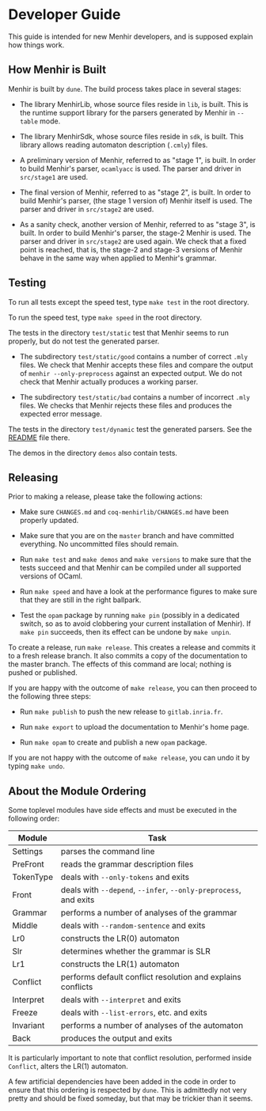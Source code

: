 # Developer Guide

This guide is intended for new Menhir developers, and is supposed explain how
things work.

## How Menhir is Built

Menhir is built by `dune`. The build process takes place in several
stages:

* The library MenhirLib, whose source files reside in `lib`, is built.
  This is the runtime support library for the parsers generated by
  Menhir in `--table` mode.

* The library MenhirSdk, whose source files reside in `sdk`, is built.
  This library allows reading automaton description (`.cmly`) files.

* A preliminary version of Menhir, referred to as "stage 1", is built.
  In order to build Menhir's parser, `ocamlyacc` is used.
  The parser and driver in `src/stage1` are used.

* The final version of Menhir, referred to as "stage 2", is built.
  In order to build Menhir's parser, (the stage 1 version of) Menhir itself is used.
  The parser and driver in `src/stage2` are used.

* As a sanity check, another version of Menhir,
  referred to as "stage 3", is built.
  In order to build Menhir's parser, the stage-2 Menhir is used.
  The parser and driver in `src/stage2` are used again.
  We check that a fixed point is reached, that is,
  the stage-2 and stage-3 versions of Menhir
  behave in the same way when applied to Menhir's grammar.

## Testing

To run all tests except the speed test, type `make test` in the root
directory.

To run the speed test, type `make speed` in the root directory.

The tests in the directory `test/static` test that Menhir seems to run properly,
but do not test the generated parser.

* The subdirectory `test/static/good` contains a number of correct `.mly` files.
  We check that Menhir accepts these files and
  compare the output of `menhir --only-preprocess` against an expected output.
  We do not check that Menhir actually produces a working parser.

* The subdirectory `test/static/bad` contains a number of incorrect `.mly` files.
  We checks that Menhir rejects these files
  and produces the expected error message.

The tests in the directory `test/dynamic` test the generated parsers.
See the [README](test/dynamic/README.md) file there.

The demos in the directory `demos` also contain tests.

## Releasing

Prior to making a release, please take the following actions:

* Make sure `CHANGES.md` and `coq-menhirlib/CHANGES.md` have been properly updated.

* Make sure that you are on the `master` branch and have
  committed everything. No uncommitted files should remain.

* Run `make test` and `make demos` and `make versions`
  to make sure that the tests succeed
  and that Menhir can be compiled under all supported versions of OCaml.

* Run `make speed` and have a look at the performance figures to
  make sure that they are still in the right ballpark.

* Test the `opam` package by running `make pin`
  (possibly in a dedicated switch, so as to avoid clobbering your
  current installation of Menhir).
  If `make pin` succeeds, then its effect can be undone by `make unpin`.

To create a release, run `make release`. This creates a release and commits it
to a fresh release branch. It also commits a copy of the documentation to the
master branch. The effects of this command are local; nothing is pushed or
published.

If you are happy with the outcome of `make release`, you can then proceed to
the following three steps:

* Run `make publish` to push the new release to `gitlab.inria.fr`.

* Run `make export` to upload the documentation to Menhir's home page.

* Run `make opam` to create and publish a new `opam` package.

If you are not happy with the outcome of `make release`, you can undo it
by typing `make undo`.

## About the Module Ordering

Some toplevel modules have side effects and must be executed in the
following order:

| Module                | Task |
| --------------------- | ---- |
| Settings              | parses the command line |
| PreFront              | reads the grammar description files |
| TokenType             | deals with `--only-tokens` and exits |
| Front                 | deals with `--depend`, `--infer`, `--only-preprocess`, and exits |
| Grammar               | performs a number of analyses of the grammar |
| Middle                | deals with `--random-sentence` and exits |
| Lr0                   | constructs the LR(0) automaton |
| Slr                   | determines whether the grammar is SLR |
| Lr1                   | constructs the LR(1) automaton |
| Conflict              | performs default conflict resolution and explains conflicts |
| Interpret             | deals with `--interpret` and exits |
| Freeze                | deals with `--list-errors`, etc. and exits |
| Invariant             | performs a number of analyses of the automaton |
| Back                  | produces the output and exits |

It is particularly important to note that conflict resolution, performed
inside `Conflict`, alters the LR(1) automaton.

A few artificial dependencies have been added in the code in order to ensure
that this ordering is respected by `dune`. This is admittedly not very pretty
and should be fixed someday, but that may be trickier than it seems.

